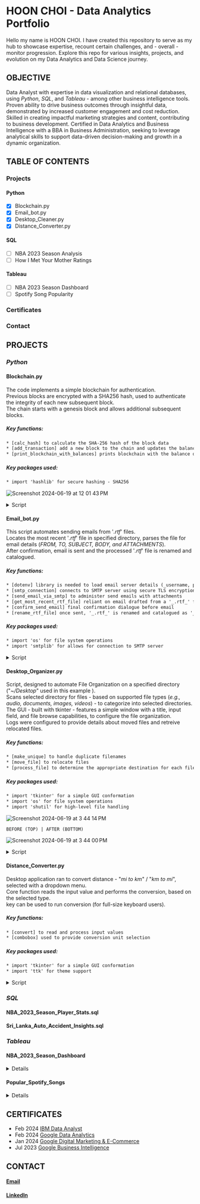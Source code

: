 # HOON CHOI - Data Analytics Portfolio

Hello my name is HOON CHOI.
I have created this repository to serve as my hub to showcase expertise, recount certain challenges, and - overall - monitor progression.
Explore this repo for various insights, projects, and evolution on my Data Analytics and Data Science journey.

## OBJECTIVE
Data Analyst with expertise in data visualization and relational databases, using _Python_, _SQL_, and _Tableau_ - among other business intelligence tools.
Proven ability to drive business outcomes through insightful data, demonstrated by increased customer engagement and cost reduction. 
Skilled in creating impactful marketing strategies and content, contributing to business development. 
Certified in Data Analytics and Business Intelligence with a BBA in Business Administration, seeking to leverage analytical skills to support data-driven decision-making and growth in a dynamic organization.
## TABLE OF CONTENTS
### Projects
#### Python
  - [x] Blockchain.py
  - [x] Email_bot.py
  - [x] Desktop_Cleaner.py
  - [x] Distance_Converter.py
#### SQL
  - [ ] NBA 2023 Season Analysis
  - [ ] How I Met Your Mother Ratings
#### Tableau
  - [ ] NBA 2023 Season Dashboard
  - [ ] Spotify Song Popularity
### Certificates
### Contact
## PROJECTS
### _Python_
#### Blockchain.py
The code implements a simple blockchain for authentication.  
Previous blocks are encrypted with a SHA256 hash, used to authenticate the integrity of each new subsequent block.  
The chain starts with a genesis block and allows additional subsequent blocks.
##### Key functions:
```diff
* [calc_hash] to calculate the SHA-256 hash of the block data
* [add_transaction] add a new block to the chain and updates the balances of the transactional parties
* [print_blockchain_with_balances] prints blockchain with the balance of the transactional parties of each block
```
##### Key packages used:
```diff
* import 'hashlib' for secure hashing - SHA256
```
![Screenshot 2024-06-19 at 12 01 43 PM](https://github.com/hoonc95/Data_Analytics_Portfolio/assets/168390796/ce2d0930-6d0c-4097-990e-60e0663d6483)

<details>
<summary>Script</summary>

![blockchain_w__balance](https://github.com/hoonc95/Data_Analytics_Portfolio/assets/168390796/49c4f97f-88a6-4c02-bf6a-329031bd4fe2)
</details>

#### Email_bot.py
This script automates sending emails from '_.rtf_' files.  
Locates the most recent '_.rtf_' file in specified directory, parses the file for email details (_FROM, TO, SUBJECT, BODY, and ATTACHMENTS_).  
After confirmation, email is sent and the processed '_.rtf_' file is renamed and catalogued.
##### Key functions:
```diff
* [dotenv] library is needed to load email server details (_username, password, server address, port_) from an configured '_.env_' file.
* [smtp_connection] connects to SMTP server using secure TLS encryption
* [send_email_via_smtp] to administer send emails with attachments
* [get_most_recent_rtf_file] reliant on email drafted from a '_.rtf_' file
* [confirm_send_email] final confirmation dialogue before email
* [rename_rtf_file] once sent, '_.rtf_' is renamed and catalogued as '_[date][time][to_email].rtf_'
```
##### Key packages used:
```diff
* import 'os' for file system operations
* import 'smtplib' for allows for connection to SMTP server
```
<details>
<summary>Script</summary>
  
![email_bot py](https://github.com/hoonc95/Data_Analytics_Portfolio/assets/168390796/76a652b8-9a29-4417-bd37-b9ac7284c9d0)
</details>

#### Desktop_Organizer.py
Script, designed to automate File Organization on a specified directory ("_~/Desktop_" used in this example ).  
Scans selected directory for files -  based on supported file types (_e.g., audio, documents, images, videos_) - to categorize into selected directories.  
The GUI - built with tkinter - features a simple window with a title, input field, and file browse capabilities, to configure the file organization.  
Logs were configured to provide details about moved files and retreive relocated files.
##### Key functions:
```diff
* [make_unique] to handle duplicate filenames
* [move_file] to relocate files
* [process_file] to determine the appropriate destination for each file
```
##### Key packages used:
```diff
* import 'tkinter' for a simple GUI conformation
* import 'os' for file system operations
* import 'shutil' for high-level file handling
```

![Screenshot 2024-06-19 at 3 44 14 PM](https://github.com/hoonc95/Data_Analytics_Portfolio/assets/168390796/bc7eb833-ccd3-40d8-b1b7-3ba2bfd10666)
```diff
BEFORE (TOP) | AFTER (BOTTOM)
```
![Screenshot 2024-06-19 at 3 44 00 PM](https://github.com/hoonc95/Data_Analytics_Portfolio/assets/168390796/03b585c3-21bc-45e1-89f4-bf03d267aea7)
<details>
<summary>Script</summary>

![desktop_organizer py](https://github.com/hoonc95/Data_Analytics_Portfolio/assets/168390796/d9cae3e1-69b5-436f-a29b-1a318438607e)

</details>

#### Distance_Converter.py
Desktop application ran to convert distance - "_mi to km_" / "_km to mi_", selected with a dropdown menu.  
Core function reads the input value and performs the conversion, based on the selected type.  
<Enter> key can be used to run conversion (for full-size keyboard users).
##### Key functions:
```diff
* [convert] to read and process input values
* [combobox] used to provide conversion unit selection
```
##### Key packages used:
```diff
* import 'tkinter' for a simple GUI conformation
* import 'ttk' for theme support
```
<details>
<summary>Script</summary>

![distance_converter py](https://github.com/hoonc95/Data_Analytics_Portfolio/assets/168390796/3d61725a-6e5e-4526-a627-0fafd99d7d15)
</details>

### _SQL_
#### NBA_2023_Season_Player_Stats.sql

#### Sri_Lanka_Auto_Accident_Insights.sql
### _Tableau_
#### NBA_2023_Season_Dashboard
<details>

<summary>Details</summary>

Source: 
[Kaggle - NBA Play-by-Play Data (1997-2023)](https://www.kaggle.com/datasets/szymonjwiak/nba-play-by-play-data-1997-2023?select=pbp2023.csv)
</details>

#### Popular_Spotify_Songs
<details>

<summary>Details</summary>

Source:
[Kaggle - Spotify Songs Album)](https://www.kaggle.com/datasets/zeesolver/spotfy/data)
</details>

## CERTIFICATES
- Feb 2024 [IBM Data Analyst](https://coursera.org/share/93fd896fbf75e92b6400e7be753f8ab0)
- Feb 2024 [Google Data Analytics](https://coursera.org/share/3b9348c213103a5f10e22e412c460eee)
- Jan 2024 [Google Digital Marketing & E-Commerce](https://coursera.org/share/fe6fd28a036b58c3edfdce1d6ee4142f)
- Jul 2023 [Google Business Intelligence](https://coursera.org/share/33efd825b8d1ff48a48dac3e55ba31a1)
## CONTACT
#### [Email](mailto:ladders_bodkin0h@icloud.com)
#### [LinkedIn](https://www.linkedin.com/in/hoon-choi-49289615b)
